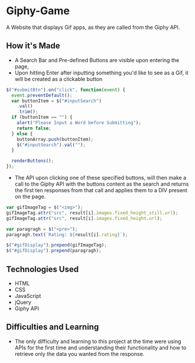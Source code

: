 # Giphy-Game

A Website that displays Gif apps, as they are called from the Giphy API.

## How it's Made

- A Search Bar and Pre-defined Buttons are visible upon entering the page,
- Upon hitting Enter after inputting something you'd like to see as a Gif, it will be created as a clickable button

```javascript
$("#submitBtn").on("click", function(event) {
  event.preventDefault();
  var buttonItem = $("#inputSearch")
    .val()
    .trim();
  if (buttonItem == "") {
    alert("Please Input a Word before Submitting");
    return false;
  } else {
    buttonArray.push(buttonItem);
    $("#inputSearch").val("");
  }

  renderButtons();
});
```

- The API upon clicking one of these specified buttons, will then make a call to the Giphy API with the buttons content as the search and returns the first ten responses from that call and applies them to a DIV present on the page.

```javascript
var gifImageTag = $("<img>");
gifImageTag.attr("src", result[i].images.fixed_height_still.url);
gifImageTag.attr("src", result[i].images.fixed_height.url);

var paragragh = $("<pre>");
paragragh.text(`Rating: ${result[i].rating}`);

$("#gifDisplay").prepend(gifImageTag);
$("#gifDisplay").prepend(paragragh);
```

## Technologies Used

- HTML
- CSS
- JavaScript
- jQuery
- Giphy API

## Difficulties and Learning

- The only difficulty and learning to this project at the time were using APIs for the first time and understanding their functionality and how to retrieve only the data you wanted from the response.
